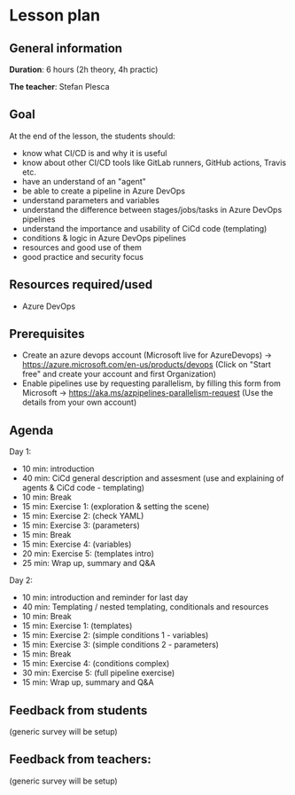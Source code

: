 # Lesson plan

## General information

**Duration**: 6 hours (2h theory, 4h practic)

**The teacher**: Stefan Plesca

## Goal
At the end of the lesson, the students should:
- know what CI/CD is and why it is useful
- know about other CI/CD tools like GitLab runners, GitHub actions, Travis etc.
- have an understand of an "agent"
- be able to create a pipeline in Azure DevOps
- understand parameters and variables
- understand the difference between stages/jobs/tasks in Azure DevOps pipelines
- understand the importance and usability of CiCd code (templating)
- conditions & logic in Azure DevOps pipelines
- resources and good use of them
- good practice and security focus

## Resources required/used
- Azure DevOps

## Prerequisites
- Create an azure devops account (Microsoft live for AzureDevops) -> https://azure.microsoft.com/en-us/products/devops (Click on "Start free" and create your account and first Organization)
- Enable pipelines use by requesting parallelism, by filling this form from Microsoft -> https://aka.ms/azpipelines-parallelism-request (Use the details from your own account)

## Agenda

Day 1:
- 10 min: introduction
- 40 min: CiCd general description and assesment (use and explaining of agents & CiCd code - templating)
- 10 min: Break
- 15 min: Exercise 1: (exploration & setting the scene)
- 15 min: Exercise 2: (check YAML)
- 15 min: Exercise 3: (parameters)
- 15 min: Break
- 15 min: Exercise 4: (variables)
- 20 min: Exercise 5: (templates intro)
- 25 min: Wrap up, summary and Q&A

Day 2:
- 10 min: introduction and reminder for last day
- 40 min: Templating / nested templating, conditionals and resources
- 10 min: Break
- 15 min: Exercise 1: (templates)
- 15 min: Exercise 2: (simple conditions 1 - variables)
- 15 min: Exercise 3: (simple conditions 2 - parameters)
- 15 min: Break
- 15 min: Exercise 4: (conditions complex)
- 30 min: Exercise 5: (full pipeline exercise)
- 15 min: Wrap up, summary and Q&A

## Feedback from students
(generic survey will be setup)

## Feedback from teachers:
(generic survey will be setup)

